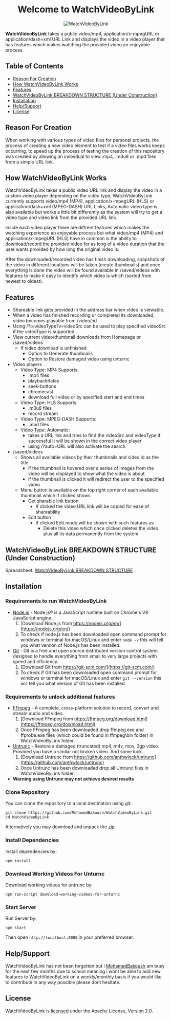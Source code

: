 <h1 align="center">Welcome to WatchVideoByLink</h1>

<p align="center">
  <img src="https://j.gifs.com/1WJWoP.gif" alt="WatchVideoByLink">
</p>
 
<p>
  <b>WatchVideoByLink</b> takes a public video/mp4, application/x-mpegURL or application/dash+xml URL Link and displays the video in a video player that has features which makes watching the provided video an enjoyable process.
</p>

## Table of Contents
* [Reason For Creation](#reason-for-creation)
* [How WatchVideoByLink Works](#how-watchvideobylink-works)
* [Features](#features)
* [WatchVideoByLink BREAKDOWN STRUCTURE (Under Construction)](#watchvideobylink-breakdown-structure-under-construction)
* [Installation](#installation)  
* [Help/Support](#helpsupport)
* [License](#license)

## Reason For Creation

When working with various types of video files for personal projects, the process of creating a new video element to test if a video files works keeps occurring, to speed up the process of testing the creation of this repository was created by allowing an individual to view .mp4, .m3u8 or .mpd files from a simple URL link.

## How WatchVideoByLink Works

WatchVideoByLink takes a public video URL link and display the video in a custom video player depending on the video type, WatchVideoByLink currently supports video/mp4 (MP4), application/x-mpegURL (HLS) or application/dash+xml (MPEG-DASH) URL Links, Automatic video type is also available but works a little bit differently as the system will try to get a video type and video link from the provided URL link.

Inside each video player there are diffrent features which makes the watching experience an enjoyable process but what video/mp4 (MP4) and application/x-mpegURL (HLS) have in common is the ability to download/record the provided video for as long of a video duration that the user wants provided by how long the original video is.

After the downloaded/recorded video has finish downloading, snapshots of the video in different locations will be taken (create thumbnails) and once everything is done the video will be found available in /saved/videos with features to make it easy to identify which video is which (sorted from newest to oldest).

## Features 
- Shareable link gets provided in the address bar when video is viewable.
- When a video has finished recording or completed its downloaded, video becomes playable from /video/:id 
- Using /?t=videoType?v=videoSrc can be used to play specified videoSrc if the videoType is supported
- View current video/thumbnail downloads from Homepage or /saved/videos
  - If video download is unfinished 
    - Option to Generate thumbnails
    - Option to Restore damaged video using unturnc
- Video players
  - Video Type: MP4 Supports:
    - .mp4 files
    - playbackRates
    - seek-buttons
    - chromecast
    - download full video or by specified start and end times
  - Video Type: HLS Supports:
    - .m3u8 files
    - record stream
  - Video Type: MPEG-DASH Supports:
    - .mpd files
  - Video Type: Automatic:
    - takes a URL link and tries to find the videoSrc and videoType if successful it will be shown in the correct video player
    - using /?auto=URL will also activate the search
- /saved/videos
  - Shows all available videos by their thumbnails and video id as the title 
    - if the thumbnail is hovered over a series of images from the video will be displayed to show what the video is about
    - if the thumbnail is clicked it will redirect the user to the specified video
  - Menu button is available on the top right corner of each available thumbnail which if clicked shows
    - Get sharable link button
      - if clicked the video URL link will be copied for ease of shareability
    - Edit button
      - if clicked Edit mode will be shown with such features as 
        - Delete this video which once clicked deletes the video plus all its data permanently from the system 

## WatchVideoByLink BREAKDOWN STRUCTURE (Under Construction)

Spreadsheet: [WatchVideoByLink BREAKDOWN STRUCTURE](https://docs.google.com/spreadsheets/d/16rSYlLbNQtZzAzoa6HURpE8C5gtYVG4WVPpvIGOPHjo/edit#gid=0) 

## Installation

### Requirements to run WatchVideoByLink
  - [Node.js](https://nodejs.org/en/) - Node.js® is a JavaScript runtime built on Chrome's V8 JavaScript engine.
    1. [Download Node.js from https://nodejs.org/en/](https://nodejs.org/en/) 
    2. To check if node.js has been downloaded open command prompt for windows or terminal for macOS/Linux and enter `node -v` this will tell you what version of Node.js has been installed.
  - [Git](https://git-scm.com/) - Git is a free and open source distributed version control system designed to handle everything from small to very large projects with speed and efficiency.
    1. [Download Git from https://git-scm.com/](https://git-scm.com/) 
    2. To check if Git has been downloaded open command prompt for windows or terminal for macOS/Linux and enter `git --version` this will tell you what version of Git has been installed.
### Requirements to unlock additional features
  - [FFmpeg](https://ffmpeg.org/) - A complete, cross-platform solution to record, convert and stream audio and video.
    1. [Download FFmpeg from https://ffmpeg.org/download.html](https://ffmpeg.org/download.html) 
    2. Once FFmpeg has been downloaded drop ffmpeg.exe and ffprobe.exe files (which could be found in ffmpeg\bin folder) in WatchVideoByLink folder.
  - [Untrunc](https://github.com/anthwlock/untrunc) - Restore a damaged (truncated) mp4, m4v, mov, 3gp video. Provided you have a similar not broken video. And some luck.  
    1. [Download Untrunc from https://github.com/anthwlock/untrunc](https://github.com/anthwlock/untrunc) 
    2. Once Untrunc has been downloaded drop all Untrunc files in WatchVideoByLink folder. 
  - **Warning using Untrunc may not achieve desired results**

### Clone Repository
You can clone the repository to a local destination using git:
```
git clone https://github.com/MohamedBakoush/WatchVideoByLink.git
cd WatchVideoByLink
```

Alternatively you may download and unpack the [zip](https://github.com/MohamedBakoush/WatchVideoByLink/archive/master.zip)

### Install Dependencies
Install dependencies by:

```
npm install
```

### Download Working Videos For Unturnc
Download working videos for untrunc by:

```
npm run-script download-working-videos-for-unturnc 
```

### Start Server
Run Server by:

```
npm start
```

Then open `http://localhost:8080` in your preferred browser.

## Help/Support
WatchVideoByLink has not been forgotten but i [MohamedBakoush](https://github.com/MohamedBakoush) am busy for the next few months due to school meaning i wont be able to add new features to WatchVideoByLink on a weekly/monthly basis if you would like to contribute in any way possible please dont hesitate.

## License

WatchVideoByLink is [licensed](LICENSE) under the Apache License, Version 2.0.
